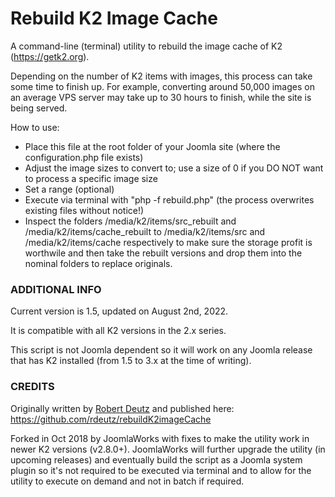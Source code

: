 Rebuild K2 Image Cache
===

A command-line (terminal) utility to rebuild the image cache of K2 (https://getk2.org).

Depending on the number of K2 items with images, this process can take some time to finish up. For example, converting around 50,000 images on an average VPS server may take up to 30 hours to finish, while the site is being served.

How to use:
- Place this file at the root folder of your Joomla site (where the configuration.php file exists)
- Adjust the image sizes to convert to; use a size of 0 if you DO NOT want to process a specific image size
- Set a range (optional)
- Execute via terminal with "php -f rebuild.php" (the process overwrites existing files without notice!)
- Inspect the folders /media/k2/items/src_rebuilt and /media/k2/items/cache_rebuilt to /media/k2/items/src and /media/k2/items/cache respectively to make sure the storage profit is worthwile and then take the rebuilt versions and drop them into the nominal folders to replace originals.


### ADDITIONAL INFO
Current version is 1.5, updated on August 2nd, 2022.

It is compatible with all K2 versions in the 2.x series.

This script is not Joomla dependent so it will work on any Joomla release that has K2 installed (from 1.5 to 3.x at the time of writing).


### CREDITS
Originally written by [Robert Deutz](https://github.com/rdeutz) and published here: https://github.com/rdeutz/rebuildK2imageCache

Forked in Oct 2018 by JoomlaWorks with fixes to make the utility work in newer K2 versions (v2.8.0+). JoomlaWorks will further upgrade the utility (in upcoming releases) and eventually build the script as a Joomla system plugin so it's not required to be executed via terminal and to allow for the utility to execute on demand and not in batch if required.
